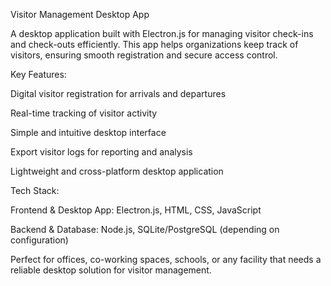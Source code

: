 Visitor Management Desktop App

A desktop application built with Electron.js for managing visitor check-ins and check-outs efficiently. This app helps organizations keep track of visitors, ensuring smooth registration and secure access control.

Key Features:

Digital visitor registration for arrivals and departures

Real-time tracking of visitor activity

Simple and intuitive desktop interface

Export visitor logs for reporting and analysis

Lightweight and cross-platform desktop application

Tech Stack:

Frontend & Desktop App: Electron.js, HTML, CSS, JavaScript

Backend & Database: Node.js, SQLite/PostgreSQL (depending on configuration)

Perfect for offices, co-working spaces, schools, or any facility that needs a reliable desktop solution for visitor management.
